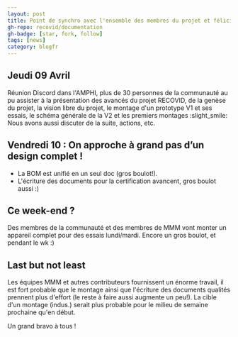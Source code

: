 ```yaml
---
layout: post
title: Point de synchro avec l'ensemble des membres du projet et félicitations
gh-repo: recovid/documentation
gh-badge: [star, fork, follow]
tags: [news]
category: blogfr
---
```


## Jeudi 09 Avril

Réunion Discord dans l'AMPHI, plus de 30 personnes de la communauté au pu assister à la présentation des avancés du projet RECOVID, de la genèse du projet, la vision libre du projet, le montage d'un prototype V1 et ses essais, le schéma générale de la  V2 et les premiers montages :slight_smile: Nous avons aussi discuter de la suite, actions, etc.

## Vendredi 10 : On approche à grand pas d’un design complet !
- La BOM est unifié en un seul doc (gros boulot!).
- L'écriture des documents pour la certification avancent, gros boulot aussi :)

## Ce week-end ?

Des membres de la communauté et des membres de MMM vont monter un appareil complet pour des essais lundi/mardi. Encore un gros boulot, et pendant le wk :)

## Last but not least

Les équipes MMM et autres contributeurs fournissent un énorme travail, il est fort probable que le montage ainsi que l'écriture des documents qualités prennent plus d'effort (le reste à faire aussi augmente un peu!). La cible d'un montage (indus.) serait plus probable pour le milieu de semaine prochaine qu'en début.

Un grand bravo à tous !
